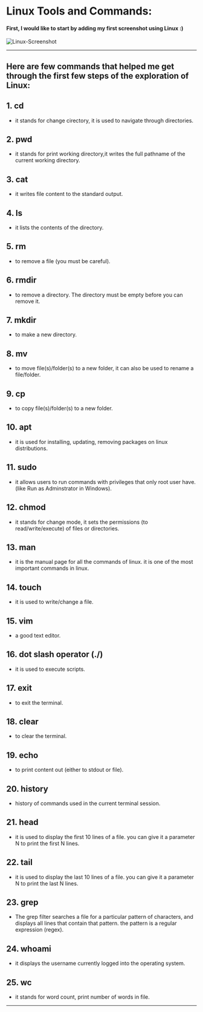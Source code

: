 # Linux Tools and Commands:

#### First, I would like to start by adding my first screenshot using Linux :)
![Linux-Screenshot](https://i.imgur.com/56aVcpQ.png)

---
## Here are few commands that helped me get through the first few steps of the exploration of Linux:

## 1. cd
- it stands for change cirectory, it is used to navigate through directories.

## 2. pwd
- it stands for print working directory,it writes the full pathname of the current working directory.
## 3. cat
- it writes file content to the standard output.
## 4. ls
- it lists the contents of the directory.
## 5. rm
- to remove a file (you must be careful).
## 6. rmdir
- to remove a directory. The directory must be empty before you can remove it.
## 7. mkdir
- to make a new directory.
## 8. mv
- to move file(s)/folder(s) to a new folder, it can also be used to rename a file/folder.
## 9. cp
- to copy file(s)/folder(s) to a new folder.
## 10. apt
- it is used for installing, updating, removing packages on linux distributions.
## 11. sudo
- it allows users to run commands with privileges that only root user have. (like Run as Adminstrator in Windows).
## 12. chmod
- it stands for change mode, it sets the permissions (to read/write/execute) of files or directories.
## 13. man
- it is the manual page for all the commands of linux. it is one of the most important commands in linux.
## 14. touch
- it is used to write/change a file.
## 15. vim
- a good text editor.
## 16. dot slash operator (./)
- it is used to execute scripts.
## 17. exit
- to exit the terminal.
## 18. clear
- to clear the terminal.
## 19. echo
- to print content out (either to stdout or file).
## 20. history
- history of commands used in the current terminal session.
## 21. head
- it is used to display the first 10 lines of a file. you can give it a parameter N to print the first N lines.
## 22. tail
- it is used to display the last 10 lines of a file. you can give it a parameter N to print the last N lines.
## 23. grep
- The grep filter searches a file for a particular pattern of characters, and displays all lines that contain that pattern. the pattern is a regular expression (regex).
## 24. whoami
- it displays the username currently logged into the operating system.
## 25. wc
- it stands for word count, print number of words in file.

---